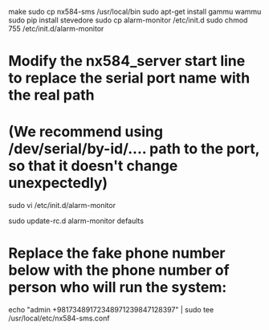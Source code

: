 make
sudo cp nx584-sms /usr/local/bin
sudo apt-get install gammu wammu
sudo pip install stevedore
sudo cp alarm-monitor /etc/init.d
sudo chmod 755 /etc/init.d/alarm-monitor
# Modify the nx584_server start line to replace the serial port name with the real path
# (We recommend using /dev/serial/by-id/.... path to the port, so that it doesn't change unexpectedly)
sudo vi /etc/init.d/alarm-monitor

sudo update-rc.d alarm-monitor defaults
# Replace the fake phone number below with the phone number of person who will run the system:
echo "admin +98173489172348971239847128397" | sudo tee /usr/local/etc/nx584-sms.conf